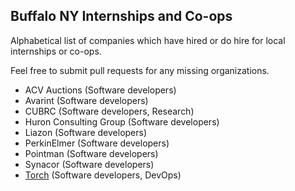 ## Buffalo NY Internships and Co-ops

Alphabetical list of companies which have hired or do hire for local internships or co-ops.

Feel free to submit pull requests for any missing organizations.

 - ACV Auctions (Software developers)
 - Avarint (Software developers)
 - CUBRC (Software developers, Research)
 - Huron Consulting Group (Software developers)
 - Liazon (Software developers)
 - PerkinElmer (Software developers)
 - Pointman (Software developers)
 - Synacor (Software developers)
 - [Torch](https://torch.io/careers/engineering) (Software developers, DevOps)
